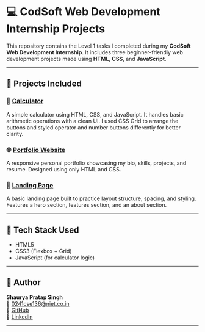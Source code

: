 # 💻 CodSoft Web Development Internship Projects

This repository contains the Level 1 tasks I completed during my **CodSoft Web Development Internship**. It includes three beginner-friendly web development projects made using **HTML**, **CSS**, and **JavaScript**.

---

## 📁 Projects Included

### 🔢 [Calculator](https://github.com/shauryapratap04/CODSOFT/tree/main/calculator)
A simple calculator using HTML, CSS, and JavaScript. It handles basic arithmetic operations with a clean UI. I used CSS Grid to arrange the buttons and styled operator and number buttons differently for better clarity.

### 🌐 [Portfolio Website](https://github.com/shauryapratap04/CODSOFT/tree/main/portfolio)
A responsive personal portfolio showcasing my bio, skills, projects, and resume. Designed using only HTML and CSS.

### 🎯 [Landing Page](https://github.com/shauryapratap04/CODSOFT/tree/main/landing%20page)
A basic landing page built to practice layout structure, spacing, and styling. Features a hero section, features section, and an about section.

---

## 🔧 Tech Stack Used
- HTML5
- CSS3 (Flexbox + Grid)
- JavaScript (for calculator logic)

---

## 👤 Author

**Shaurya Pratap Singh**  
📧 0241cse136@niet.co.in  
🔗 [GitHub](https://github.com/shauryapratap04)  
🔗 [LinkedIn](https://www.linkedin.com/in/shaurya-pratap-singh-895241337/)

---
